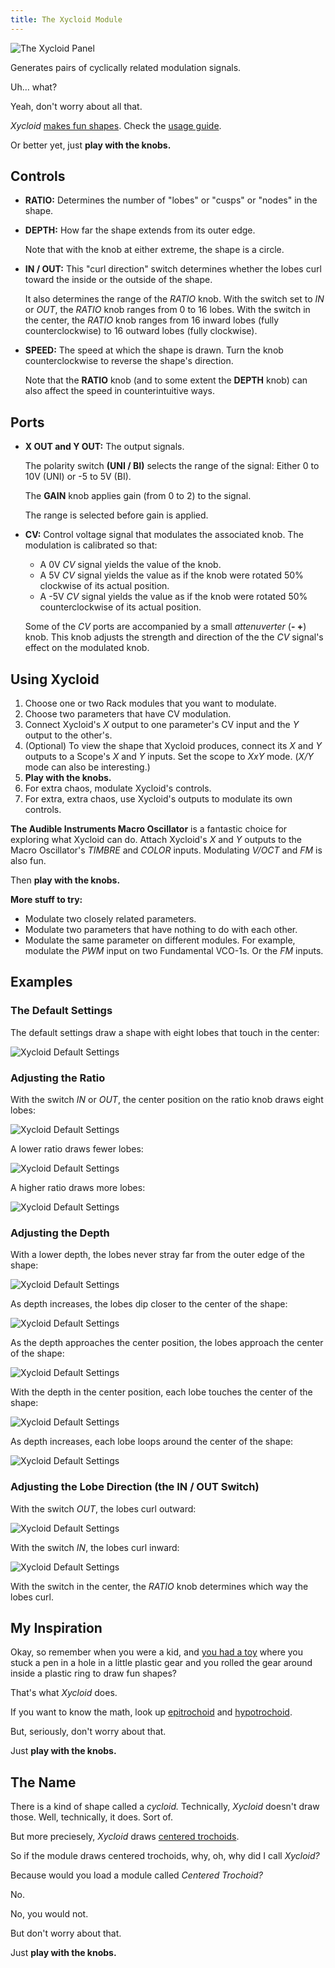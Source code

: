 ```yaml
---
title: The Xycloid Module
---
```

<img class="panel" src="panel.svg" alt="The Xycloid Panel" />

Generates pairs of cyclically related modulation signals.

Uh… what?

Yeah, don't worry about all that.

_Xycloid_ [makes fun shapes](#examples).
Check the [usage guide](#using-xycloid).

Or better yet, just **play with the knobs.**

## Controls
- **RATIO:**
    Determines the number of "lobes" or "cusps" or "nodes" in the shape.

- **DEPTH:**
    How far the shape extends from its outer edge.

    Note that with the knob at either extreme,
    the shape is a circle.

- **IN / OUT:**
    This "curl direction" switch
    determines whether the lobes curl
    toward the inside or the outside of the shape.

    It also determines the range of the _RATIO_ knob.
    With the switch set to _IN_ or _OUT_,
    the *RATIO* knob ranges from 0 to 16 lobes.
    With the switch in the center,
    the *RATIO* knob ranges from 16 inward lobes
    (fully counterclockwise)
    to 16 outward lobes
    (fully clockwise).

- **SPEED:**
    The speed at which the shape is drawn.
    Turn the knob counterclockwise to reverse the shape's direction.

    Note that the **RATIO** knob
    (and to some extent the **DEPTH** knob)
    can also affect the speed
    in counterintuitive ways.

## Ports
- **X OUT and Y OUT:**
    The output signals.

    The polarity switch **(UNI / BI)**
    selects the range of the signal:
    Either 0 to 10V (UNI)
    or -5 to 5V (BI).

    The **GAIN** knob applies gain (from 0 to 2)
    to the signal.

    The range is selected before gain is applied.

- **CV:**
    Control voltage signal that modulates the associated knob.
    The modulation is calibrated so that:
    - A 0V _CV_ signal yields the value of the knob.
    - A 5V _CV_ signal yields the value
        as if the knob were rotated 50%
        clockwise
        of its actual position.
    - A -5V _CV_ signal yields the value
        as if the knob were rotated 50%
        counterclockwise
        of its actual position.

    Some of the _CV_ ports
        are accompanied by a small *attenuverter* (**- +**) knob.
        This knob adjusts the strength and direction
        of the the _CV_ signal's effect
        on the modulated knob.

## Using Xycloid

1. Choose one or two Rack modules that you want to modulate.
1. Choose two parameters that have CV modulation.
1. Connect Xycloid's _X_ output to one parameter's CV input
    and the _Y_ output to the other's.
1. (Optional)
   To view the shape that Xycloid produces,
   connect its _X_ and _Y_ outputs to a Scope's _X_ and _Y_ inputs.
   Set the scope to _XxY_ mode.
   (_X/Y_ mode can also be interesting.)
1. **Play with the knobs.**
1. For extra chaos,
    modulate Xycloid's controls.
1. For extra, extra chaos,
    use Xycloid's outputs
    to modulate its own controls.

**The Audible Instruments Macro Oscillator**
is a fantastic choice for exploring what Xycloid can do.
Attach Xycloid's _X_ and _Y_ outputs
to the Macro Oscillator's _TIMBRE_ and _COLOR_ inputs.
Modulating _V/OCT_ and _FM_ is also fun.

Then **play with the knobs.**

**More stuff to try:**

- Modulate two closely related parameters.
- Modulate two parameters that have nothing to do with each other.
- Modulate the same parameter on different modules.
    For example,
    modulate the _PWM_ input on two Fundamental VCO-1s.
    Or the _FM_ inputs.

## Examples

### The Default Settings

The default settings
draw a shape
with eight lobes that touch in the center:

<img class="xycloid" src="r12-d12-out.png" height="auto" max-width="100px" alt="Xycloid Default Settings" />

### Adjusting the Ratio

With the switch _IN_ or _OUT_,
the center position on the ratio knob draws eight lobes:

<img class="xycloid" src="r12-d12-out.png" height="auto" max-width="100px" alt="Xycloid Default Settings" />

A lower ratio draws fewer lobes:

<img class="xycloid" src="r10-d10-out.png" height="auto" max-width="100px" alt="Xycloid Default Settings" />

A higher ratio draws more lobes:

<img class="xycloid" src="r05-d10-out.png" height="auto" max-width="100px" alt="Xycloid Default Settings" />

### Adjusting the Depth

With a lower depth,
the lobes never stray far
from the outer edge of the shape:

<img class="xycloid" src="r12-d08-out.png" height="auto" max-width="100px" alt="Xycloid Default Settings" />

As depth increases,
the lobes dip closer to the center of the shape:

<img class="xycloid" src="r12-d10-out.png" height="auto" max-width="100px" alt="Xycloid Default Settings" />

As the depth approaches the center position,
the lobes approach the center of the shape:

<img class="xycloid" src="r12-d11-out.png" height="auto" max-width="100px" alt="Xycloid Default Settings" />

With the depth in the center position,
each lobe touches the center of the shape:

<img class="xycloid" src="r12-d12-out.png" height="auto" max-width="100px" alt="Xycloid Default Settings" />

As depth increases,
each lobe loops around the center of the shape:

<img class="xycloid" src="r12-d02-out.png" height="auto" max-width="100px" alt="Xycloid Default Settings" />

### Adjusting the Lobe Direction (the IN / OUT Switch)


With the switch _OUT_,
the lobes curl outward:

<img class="xycloid" src="r12-d10-out.png" height="auto" max-width="100px" alt="Xycloid Default Settings" />

With the switch _IN_,
the lobes curl inward:

<img class="xycloid" src="r12-d10-in.png" height="auto" max-width="100px" alt="Xycloid Default Settings" />

With the switch in the center,
the _RATIO_ knob determines
which way the lobes curl.

## My Inspiration

Okay, so remember when you were a kid,
and [you had a toy](https://en.wikipedia.org/wiki/Spirograph)
where you stuck a pen in a hole in a little plastic gear
and you rolled the gear around inside a plastic ring
to draw fun shapes?

That's what _Xycloid_ does.

If you want to know the math,
look up
[epitrochoid](https://en.wikipedia.org/wiki/Epitrochoid)
and
[hypotrochoid](https://en.wikipedia.org/wiki/Hypotrochoid).

But, seriously, don't worry about that.

Just **play with the knobs.**

## The Name

There is a kind of shape called a _cycloid._
Technically,
_Xycloid_ doesn't draw those.
Well,
technically,
it does.
Sort of.

But more preciesely,
_Xycloid_ draws [centered trochoids](https://en.wikipedia.org/wiki/Centered_trochoid).

So if the module draws centered trochoids,
why, oh, why
did I call _Xycloid?_

Because would you load a module called _Centered Trochoid?_

No.

No, you would not.

But don't worry about that.

Just **play with the knobs.**
